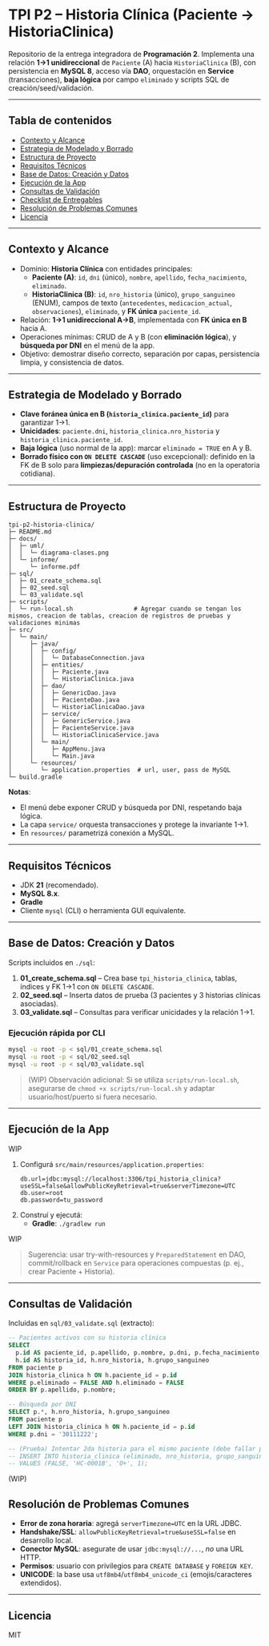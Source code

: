 # TPI P2 – Historia Clínica (Paciente → HistoriaClinica)

Repositorio de la entrega integradora de **Programación 2**. Implementa una relación **1→1 unidireccional** de `Paciente` (A) hacia `HistoriaClinica` (B), con persistencia en **MySQL 8**, acceso vía **DAO**, orquestación en **Service** (transacciones), **baja lógica** por campo `eliminado` y scripts SQL de creación/seed/validación.


---

## Tabla de contenidos
- [Contexto y Alcance](#contexto-y-alcance)
- [Estrategia de Modelado y Borrado](#estrategia-de-modelado-y-borrado)
- [Estructura de Proyecto](#estructura-de-proyecto)
- [Requisitos Técnicos](#requisitos-técnicos)
- [Base de Datos: Creación y Datos](#base-de-datos-creación-y-datos)
- [Ejecución de la App](#ejecución-de-la-app)
- [Consultas de Validación](#consultas-de-validación)
- [Checklist de Entregables](#checklist-de-entregables)
- [Resolución de Problemas Comunes](#resolución-de-problemas-comunes)
- [Licencia](#licencia)

---

## Contexto y Alcance

- Dominio: **Historia Clínica** con entidades principales:
    - **Paciente (A)**: `id`, `dni` (único), `nombre`, `apellido`, `fecha_nacimiento`, `eliminado`.
    - **HistoriaClinica (B)**: `id`, `nro_historia` (único), `grupo_sanguineo` (ENUM), campos de texto (`antecedentes`, `medicacion_actual`, `observaciones`), `eliminado`, y **FK única** `paciente_id`.
- Relación: **1→1 unidireccional A→B**, implementada con **FK única en B** hacia A.
- Operaciones mínimas: CRUD de A y B (con **eliminación lógica**), y **búsqueda por DNI** en el menú de la app.
- Objetivo: demostrar diseño correcto, separación por capas, persistencia limpia, y consistencia de datos.

---

## Estrategia de Modelado y Borrado

- **Clave foránea única en B (`historia_clinica.paciente_id`)** para garantizar 1→1.
- **Unicidades**: `paciente.dni`, `historia_clinica.nro_historia` y `historia_clinica.paciente_id`.
- **Baja lógica** (uso normal de la app): marcar `eliminado = TRUE` en A y B.
- **Borrado físico con `ON DELETE CASCADE`** (uso excepcional): definido en la FK de B solo para **limpiezas/depuración controlada** (no en la operatoria cotidiana).

---

## Estructura de Proyecto

```
tpi-p2-historia-clinica/
├─ README.md
├─ docs/
│  ├─ uml/
│  │  └─ diagrama-clases.png
│  └─ informe/
│     └─ informe.pdf
├─ sql/
│  ├─ 01_create_schema.sql
│  ├─ 02_seed.sql
│  └─ 03_validate.sql
├─ scripts/
│  └─ run-local.sh                 # Agregar cuando se tengan los mismos, creacion de tablas, creacion de registros de pruebas y validaciones minimas
├─ src/
│  └─ main/
│     ├─ java/
│     │  ├─ config/
│     │  │  └─ DatabaseConnection.java
│     │  ├─ entities/
│     │  │  ├─ Paciente.java
│     │  │  └─ HistoriaClinica.java
│     │  ├─ dao/
│     │  │  ├─ GenericDao.java
│     │  │  ├─ PacienteDao.java
│     │  │  └─ HistoriaClinicaDao.java
│     │  ├─ service/
│     │  │  ├─ GenericService.java
│     │  │  ├─ PacienteService.java
│     │  │  └─ HistoriaClinicaService.java
│     │  └─ main/
│     │     ├─ AppMenu.java
│     │     └─ Main.java
│     └─ resources/
│        └─ application.properties  # url, user, pass de MySQL
└─ build.gradle
```

**Notas**:
- El menú debe exponer CRUD y búsqueda por DNI, respetando baja lógica.
- La capa `service/` orquesta transacciones y protege la invariante 1→1.
- En `resources/` parametrizá conexión a MySQL.

---

## Requisitos Técnicos

- JDK **21** (recomendado).
- **MySQL 8.x**.
- **Gradle**
- Cliente `mysql` (CLI) o herramienta GUI equivalente.

---

## Base de Datos: Creación y Datos

Scripts incluidos en `./sql`:

1. **01_create_schema.sql** – Crea base `tpi_historia_clinica`, tablas, índices y FK 1→1 con `ON DELETE CASCADE`.
2. **02_seed.sql** – Inserta datos de prueba (3 pacientes y 3 historias clínicas asociadas).
3. **03_validate.sql** – Consultas para verificar unicidades y la relación 1→1.

### Ejecución rápida por CLI

```bash
mysql -u root -p < sql/01_create_schema.sql
mysql -u root -p < sql/02_seed.sql
mysql -u root -p < sql/03_validate.sql
```

> (WIP) Observación adicional: Si se utiliza `scripts/run-local.sh`, asegurarse de `chmod +x scripts/run-local.sh` y adaptar usuario/host/puerto si fuera necesario.

---

## Ejecución de la App
WIP
1. Configurá `src/main/resources/application.properties`:
   ```properties
   db.url=jdbc:mysql://localhost:3306/tpi_historia_clinica?useSSL=false&allowPublicKeyRetrieval=true&serverTimezone=UTC
   db.user=root
   db.password=tu_password
   ```
2. Construí y ejecutá:
    - **Gradle**: `./gradlew run`

WIP
> Sugerencia: usar try-with-resources y `PreparedStatement` en DAO, commit/rollback en `Service` para operaciones compuestas (p. ej., crear Paciente + Historia).

---

## Consultas de Validación

Incluidas en `sql/03_validate.sql` (extracto):

```sql
-- Pacientes activos con su historia clínica
SELECT
  p.id AS paciente_id, p.apellido, p.nombre, p.dni, p.fecha_nacimiento,
  h.id AS historia_id, h.nro_historia, h.grupo_sanguineo
FROM paciente p
JOIN historia_clinica h ON h.paciente_id = p.id
WHERE p.eliminado = FALSE AND h.eliminado = FALSE
ORDER BY p.apellido, p.nombre;

-- Búsqueda por DNI
SELECT p.*, h.nro_historia, h.grupo_sanguineo
FROM paciente p
LEFT JOIN historia_clinica h ON h.paciente_id = p.id
WHERE p.dni = '30111222';

-- (Prueba) Intentar 2da historia para el mismo paciente (debe fallar por UNIQUE)
-- INSERT INTO historia_clinica (eliminado, nro_historia, grupo_sanguineo, paciente_id)
-- VALUES (FALSE, 'HC-0001B', 'O+', 1);
```

(WIP)
## Resolución de Problemas Comunes

- **Error de zona horaria**: agregá `serverTimezone=UTC` en la URL JDBC.
- **Handshake/SSL**: `allowPublicKeyRetrieval=true&useSSL=false` en desarrollo local.
- **Conector MySQL**: asegurate de usar `jdbc:mysql://...`, *no* una URL HTTP.
- **Permisos**: usuario con privilegios para `CREATE DATABASE` y `FOREIGN KEY`.
- **UNICODE**: la base usa `utf8mb4`/`utf8mb4_unicode_ci` (emojis/caracteres extendidos).

---

## Licencia

MIT